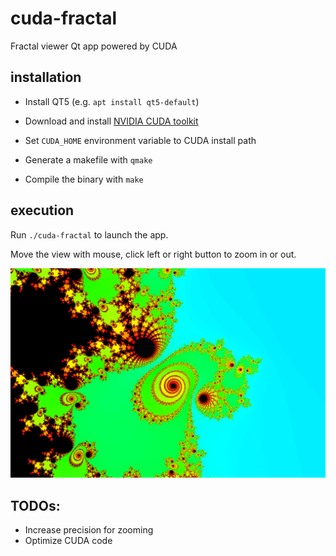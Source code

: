 # cuda-fractal

Fractal viewer Qt app powered by CUDA

## installation

- Install QT5 (e.g. `apt install qt5-default`)

- Download and install [NVIDIA CUDA toolkit](https://docs.nvidia.com/cuda/cuda-installation-guide-linux/index.html)

- Set `CUDA_HOME` environment variable to CUDA install path

- Generate a makefile with `qmake`

- Compile the binary with `make`

## execution

Run `./cuda-fractal` to launch the app. 

Move the view with mouse, click left or right button to zoom in or out.

![](./img/fractal.png)

## TODOs:

- Increase precision for zooming
- Optimize CUDA code